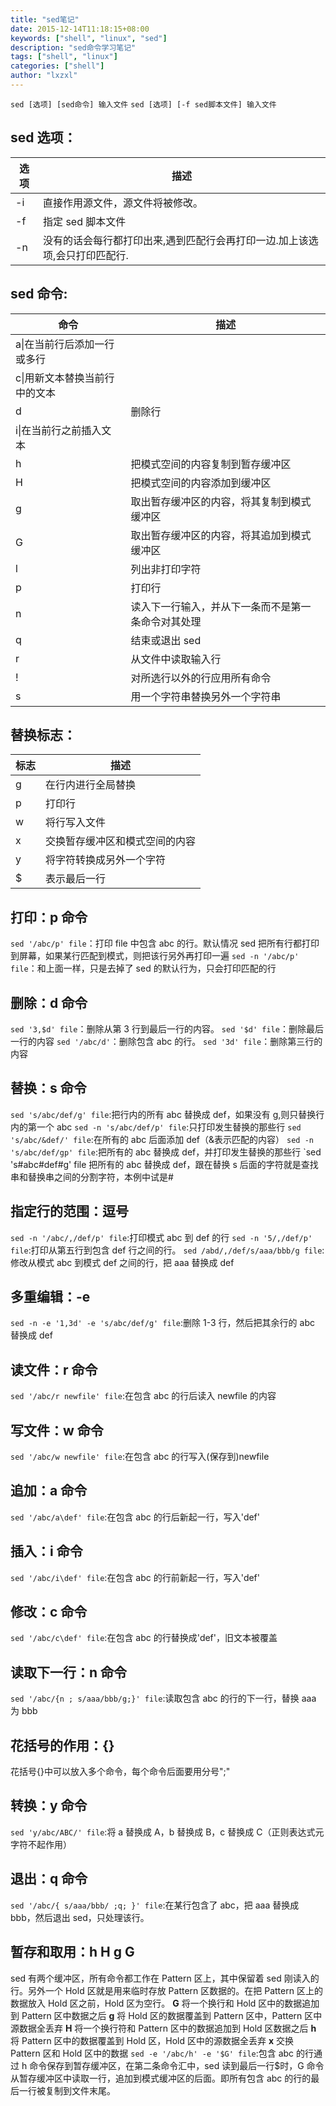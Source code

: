 ```yaml
---
title: "sed笔记"
date: 2015-12-14T11:18:15+08:00
keywords: ["shell", "linux", "sed"]
description: "sed命令学习笔记"
tags: ["shell", "linux"]
categories: ["shell"]
author: "lxzxl"
---
```


`sed [选项] [sed命令] 输入文件`
`sed [选项] [-f sed脚本文件] 输入文件`

## sed 选项：

| 选项 | 描述                                                                       |
| ---- | -------------------------------------------------------------------------- |
| -i   | 直接作用源文件，源文件将被修改。                                           |
| -f   | 指定 sed 脚本文件                                                          |
| -n   | 没有的话会每行都打印出来,遇到匹配行会再打印一边.加上该选项,会只打印匹配行. |

## sed 命令:

| 命令                          | 描述                                               |
| ----------------------------- | -------------------------------------------------- |
| a\|在当前行后添加一行或多行   |
| c\|用新文本替换当前行中的文本 |
| d                             | 删除行                                             |
| i\|在当前行之前插入文本       |
| h                             | 把模式空间的内容复制到暂存缓冲区                   |
| H                             | 把模式空间的内容添加到缓冲区                       |
| g                             | 取出暂存缓冲区的内容，将其复制到模式缓冲区         |
| G                             | 取出暂存缓冲区的内容，将其追加到模式缓冲区         |
| l                             | 列出非打印字符                                     |
| p                             | 打印行                                             |
| n                             | 读入下一行输入，并从下一条而不是第一条命令对其处理 |
| q                             | 结束或退出 sed                                     |
| r                             | 从文件中读取输入行                                 |
| !                             | 对所选行以外的行应用所有命令                       |
| s                             | 用一个字符串替换另外一个字符串                     |

## 替换标志：

| 标志 | 描述                           |
| ---- | ------------------------------ |
| g    | 在行内进行全局替换             |
| p    | 打印行                         |
| w    | 将行写入文件                   |
| x    | 交换暂存缓冲区和模式空间的内容 |
| y    | 将字符转换成另外一个字符       |
| $    | 表示最后一行                   |

## 打印：p 命令

`sed '/abc/p' file`：打印 file 中包含 abc 的行。默认情况 sed 把所有行都打印到屏幕，如果某行匹配到模式，则把该行另外再打印一遍
`sed -n '/abc/p' file`：和上面一样，只是去掉了 sed 的默认行为，只会打印匹配的行

## 删除：d 命令

`sed '3,$d' file`：删除从第 3 行到最后一行的内容。
`sed '$d' file`：删除最后一行的内容
`sed '/abc/d'`：删除包含 abc 的行。
`sed '3d' file`：删除第三行的内容

## 替换：s 命令

`sed 's/abc/def/g' file`:把行内的所有 abc 替换成 def，如果没有 g,则只替换行内的第一个 abc
`sed -n 's/abc/def/p' file`:只打印发生替换的那些行
`sed 's/abc/&def/' file`:在所有的 abc 后面添加 def（&表示匹配的内容）
`sed -n 's/abc/def/gp' file`:把所有的 abc 替换成 def，并打印发生替换的那些行
`sed 's#abc#def#g' file 把所有的 abc 替换成 def，跟在替换 s 后面的字符就是查找串和替换串之间的分割字符，本例中试是#

## 指定行的范围：逗号

`sed -n '/abc/,/def/p' file`:打印模式 abc 到 def 的行
`sed -n '5/,/def/p' file`:打印从第五行到包含 def 行之间的行。
`sed /abd/,/def/s/aaa/bbb/g file`:修改从模式 abc 到模式 def 之间的行，把 aaa 替换成 def

## 多重编辑：-e

`sed -n -e '1,3d' -e 's/abc/def/g' file`:删除 1-3 行，然后把其余行的 abc 替换成 def

## 读文件：r 命令

`sed '/abc/r newfile' file`:在包含 abc 的行后读入 newfile 的内容

## 写文件：w 命令

`sed '/abc/w newfile' file`:在包含 abc 的行写入(保存到)newfile

## 追加：a 命令

`sed '/abc/a\def' file`:在包含 abc 的行后新起一行，写入'def'

## 插入：i 命令

`sed '/abc/i\def' file`:在包含 abc 的行前新起一行，写入'def'

## 修改：c 命令

`sed '/abc/c\def' file`:在包含 abc 的行替换成'def'，旧文本被覆盖

## 读取下一行：n 命令

`sed '/abc/{n ; s/aaa/bbb/g;}' file`:读取包含 abc 的行的下一行，替换 aaa 为 bbb

## 花括号的作用：{}

花括号{}中可以放入多个命令，每个命令后面要用分号";"

## 转换：y 命令

`sed 'y/abc/ABC/' file`:将 a 替换成 A，b 替换成 B，c 替换成 C（正则表达式元字符不起作用）

## 退出：q 命令

`sed '/abc/{ s/aaa/bbb/ ;q; }' file`:在某行包含了 abc，把 aaa 替换成 bbb，然后退出 sed，只处理该行。

## 暂存和取用：h H g G

sed 有两个缓冲区，所有命令都工作在 Pattern 区上，其中保留着 sed 刚读入的行。另外一个 Hold 区就是用来临时存放 Pattern 区数据的。在把 Pattern 区上的数据放入 Hold 区之前，Hold 区为空行。
**G** 将一个换行和 Hold 区中的数据追加到 Pattern 区中数据之后
**g** 将 Hold 区的数据覆盖到 Pattern 区中，Pattern 区中源数据全丢弃
**H** 将一个换行符和 Pattern 区中的数据追加到 Hold 区数据之后
**h** 将 Pattern 区中的数据覆盖到 Hold 区，Hold 区中的源数据全丢弃
**x** 交换 Pattern 区和 Hold 区中的数据
`sed -e '/abc/h' -e '$G' file`:包含 abc 的行通过 h 命令保存到暂存缓冲区，在第二条命令汇中，sed 读到最后一行$时，G 命令从暂存缓冲区中读取一行，追加到模式缓冲区的后面。即所有包含 abc 的行的最后一行被复制到文件末尾。
